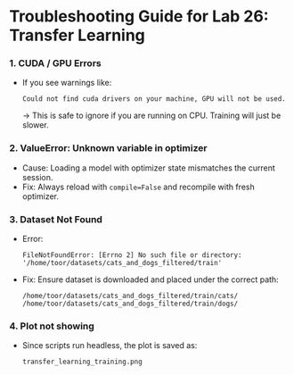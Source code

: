 # Troubleshooting Guide for Lab 26: Transfer Learning

### 1. CUDA / GPU Errors
- If you see warnings like:
  ```
  Could not find cuda drivers on your machine, GPU will not be used.
  ```
  → This is safe to ignore if you are running on CPU. Training will just be slower.

### 2. ValueError: Unknown variable in optimizer
- Cause: Loading a model with optimizer state mismatches the current session.
- Fix: Always reload with `compile=False` and recompile with fresh optimizer.

### 3. Dataset Not Found
- Error:
  ```
  FileNotFoundError: [Errno 2] No such file or directory: '/home/toor/datasets/cats_and_dogs_filtered/train'
  ```
- Fix: Ensure dataset is downloaded and placed under the correct path:
  ```
  /home/toor/datasets/cats_and_dogs_filtered/train/cats/
  /home/toor/datasets/cats_and_dogs_filtered/train/dogs/
  ```

### 4. Plot not showing
- Since scripts run headless, the plot is saved as:
  ```
  transfer_learning_training.png
  ```
